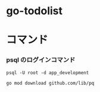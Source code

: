 # go-todolist

# コマンド

### psql のログインコマンド

`psql -U root -d app_development`

`go mod download github.com/lib/pq`
